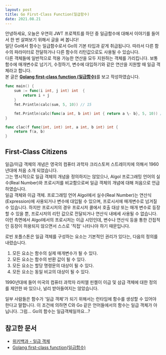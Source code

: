 ```yaml
---
layout: post
title: Go First-Class Function(일급함수)
date: 2021.08.21
---
```

안녕하세요, 오늘은 우연히 JWT 프로젝트를 하던 중 일급함수에 대해서 이야기를 들어서 한 번 살펴보기 위해서 글을 써 봅니다!  
일단 Go에서 함수는 일급함수로서 Go의 기본 타입과 같게 취급됩니다. 따라서 다른 함수의 파라미터로 전달하거나 다른 함수의 리턴값으로도 사용될 수 있습니다.   
다른 객체들에 일반적으로 적용 가능한 연산을 모두 지원하는 객체를 가리킵니다. 보통 함수에 매개변수로 넘기기, 수정하기, 변수에 대입하기와 같은 연산을 지원할 때 일급 객체라고 합니다.  
본 글은 [**Golang first-class function (일급함수)**](https://deep-dive-dev.tistory.com/20)를 보고 작성하였습니다.  

```go
func main() {
    sum := func(i int, j int) int  {
        return i + j
    }
    fmt.Println(calc(sum, 5, 10)) // 15

    fmt.Println(calc(func(a int, b int) int { return a \- b}, 5, 10)) // -5
}

func clac(f func(int, int) int, a int, b int) int {
    return f(a, b)
}
```

## First-Class Citizens
일급/이급 객체의 개념은 영국의 컴퓨터 과학자 크리스토퍼 스트레이치에 의해서 1960년대에 처음 소개 되었습니다.  
그는 명시적으로 일급 객체의 개념을 정의하지는 않았으나, Algol 프로그래밍 언어의 실수(Real Number)와 프로시저를 비교함으로써 일급 객체의 개념에 대해 처음으로 언급하였습니다.  
일급 객체와 이급 객체. 프로그래밍 언어 Algol에서 실수(Real Number)는 연산식(Expression)에 사용되거나 변수에 대입될 수 있으며, 프로시서에 매개변수로 넘겨질 수 있습니다. 하지만 프로시저의 경우 프로시저 콜에서 호출 대상 또는 매개 변수로 등장할 수 있을 뿐, 프로시저의 리턴 값으로 전달되거나 연산식 내에세 사용될 수 없습니다. 이런 측면에서 Algol에서의 프로시저는 이급 시민인데, 변수나 연산식 등을 통한 간접적인 등장이 허용되지 않으면서 스스로 '직접' 나타나야 하기 때문입니다.  

로빈 포플스톤은 일급 객체를 구성하는 요소는 기본적인 권리가 있다는, 다음의 정의를 내렸습니다. 
1. 모든 요소는 함수의 실제 매개변수가 될 수 있다.
2. 모든 요소는 함수의 반환 값이 될 수 있다.
3. 모든 요소는 할당 명령문의 대상이 될 수 있다.
4. 모든 요소는 동일 비교의 대상이 될 수 있다.
  
1990년대에 들어 미국의 컴퓨터 과학자 라피엘 핀켈이 이급 및 삼급 객체에 대한 정의를 제안한 바 있으나, 널리 받아들여지는 않았습니다.

일부 사람들은 함수가 '일급 객체'가 되기 위해서는 런타임에 함수를 생성할 수 있어야 한다고 말합니다. 이 조건에 의하면 C와 Go 같은 언어들에서의 함수는 일급 객체가 아닙니다. 그럼... Go의 함수는 일급객체일까요...?

## 참고한 문서
- [위키백과 - 일급 객체](https://ko.wikipedia.org/wiki/%EC%9D%BC%EA%B8%89_%EA%B0%9D%EC%B2%B4)
- [Golang first-class function(일급함수)](https://deep-dive-dev.tistory.com/20)
